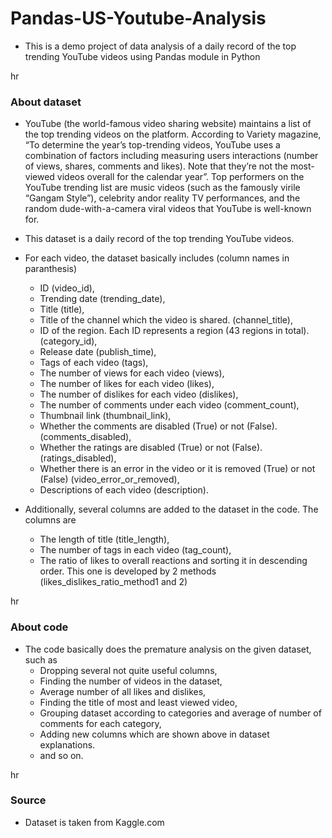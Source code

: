 # Pandas-US-Youtube-Analysis

- This is a demo project of data analysis of a daily record of the top trending YouTube videos using Pandas module in Python

hr

### About dataset
- YouTube (the world-famous video sharing website) maintains a list of the top trending videos on the platform. According to Variety magazine, “To determine the year’s top-trending videos, YouTube uses a combination of factors including measuring users interactions (number of views, shares, comments and likes). Note that they’re not the most-viewed videos overall for the calendar year”. Top performers on the YouTube trending list are music videos (such as the famously virile “Gangam Style”), celebrity andor reality TV performances, and the random dude-with-a-camera viral videos that YouTube is well-known for.

- This dataset is a daily record of the top trending YouTube videos.
- For each video, the dataset basically includes (column names in paranthesis)
  - ID (video_id),
  - Trending date (trending_date),
  - Title (title),
  - Title of the channel which the video is shared. (channel_title),
  - ID of the region. Each ID represents a region (43 regions in total). (category_id),
  - Release date (publish_time),
  - Tags of each video (tags),
  - The number of views for each video (views),
  - The number of likes for each video (likes),
  - The number of dislikes for each video (dislikes),
  - The number of comments under each video (comment_count),
  - Thumbnail link (thumbnail_link),
  - Whether the comments are disabled (True) or not (False). (comments_disabled),
  - Whether the ratings are disabled (True) or not (False). (ratings_disabled),
  - Whether there is an error in the video or it is removed (True) or not (False) (video_error_or_removed),
  - Descriptions of each video (description).
  
 - Additionally, several columns are added to the dataset in the code. The columns are
    - The length of title (title_length),
    - The number of tags in each video (tag_count),
    - The ratio of likes to overall reactions and sorting it in descending order. This one is developed by 2 methods (likes_dislikes_ratio_method1 and 2)
 
hr

### About code
- The code basically does the premature analysis on the given dataset, such as
  - Dropping several not quite useful columns,
  - Finding the number of videos in the dataset,
  - Average number of all likes and dislikes,
  - Finding the title of most and least viewed video,
  - Grouping dataset according to categories and average of number of comments for each category,
  - Adding new columns which are shown above in dataset explanations.
  - and so on.
  
hr

### Source
 - Dataset is taken from Kaggle.com
